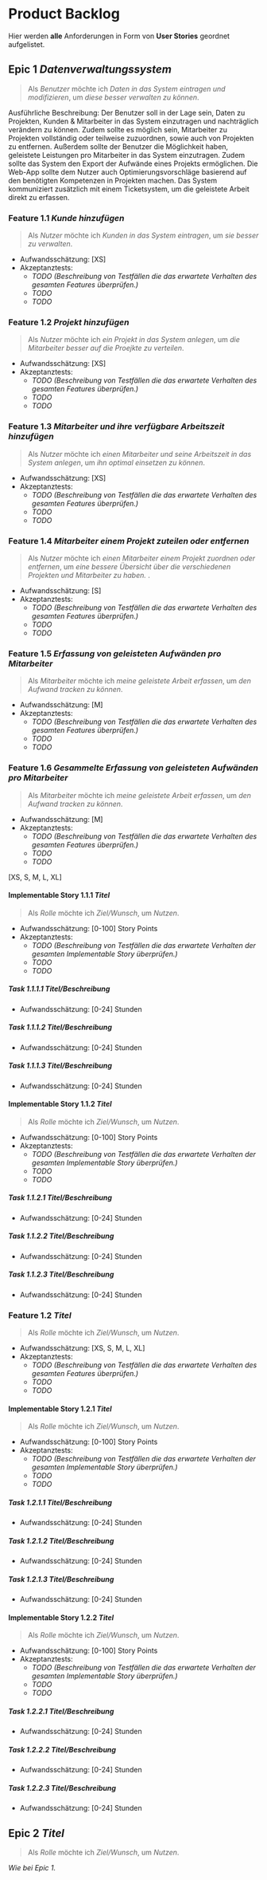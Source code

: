 # Product Backlog

Hier werden **alle** Anforderungen in Form von **User Stories** geordnet aufgelistet.

## Epic 1 *Datenverwaltungssystem*

> Als *Benutzer* möchte ich *Daten in das System eintragen und modifizieren*, um *diese besser verwalten zu können*.

Ausführliche Beschreibung: Der Benutzer soll in der Lage sein, Daten zu Projekten, Kunden & Mitarbeiter in das System einzutragen und nachträglich verändern zu können. Zudem sollte es möglich sein, Mitarbeiter zu Projekten vollständig oder teilweise zuzuordnen, sowie auch von Projekten zu entfernen. Außerdem sollte der Benutzer die Möglichkeit haben, geleistete Leistungen pro Mitarbeiter in das System einzutragen. Zudem sollte das System den Export der Aufwände eines Projekts ermöglichen. Die Web-App sollte dem Nutzer auch Optimierungsvorschläge basierend auf den benötigten Kompetenzen in Projekten machen. Das System kommuniziert zusätzlich mit einem Ticketsystem, um die geleistete Arbeit direkt zu erfassen.

### Feature 1.1 *Kunde hinzufügen*

> Als *Nutzer* möchte ich *Kunden in das System eintragen*, um *sie besser zu verwalten*.

- Aufwandsschätzung: [XS]
- Akzeptanztests:
  - *TODO (Beschreibung von Testfällen die das erwartete Verhalten des gesamten Features überprüfen.)*
  - *TODO*
  - *TODO*

### Feature 1.2 *Projekt hinzufügen*

> Als *Nutzer* möchte ich *ein Projekt in das System anlegen*, um *die Mitarbeiter besser auf die Proejkte zu verteilen*.

- Aufwandsschätzung: [XS]
- Akzeptanztests:
  - *TODO (Beschreibung von Testfällen die das erwartete Verhalten des gesamten Features überprüfen.)*
  - *TODO*
  - *TODO*

### Feature 1.3 *Mitarbeiter und ihre verfügbare Arbeitszeit hinzufügen*

> Als *Nutzer* möchte ich *einen Mitarbeiter und seine Arbeitszeit in das System anlegen*, um *ihn optimal einsetzen zu können*.

- Aufwandsschätzung: [XS]
- Akzeptanztests:
  - *TODO (Beschreibung von Testfällen die das erwartete Verhalten des gesamten Features überprüfen.)*
  - *TODO*
  - *TODO*

### Feature 1.4 *Mitarbeiter einem Projekt zuteilen oder entfernen*

> Als *Nutzer* möchte ich *einen Mitarbeiter einem Projekt zuordnen oder entfernen*, um *eine bessere Übersicht über die verschiedenen Projekten und Mitarbeiter zu haben.* .

- Aufwandsschätzung: [S]
- Akzeptanztests:
  - *TODO (Beschreibung von Testfällen die das erwartete Verhalten des gesamten Features überprüfen.)*
  - *TODO*
  - *TODO*

### Feature 1.5 *Erfassung von geleisteten Aufwänden pro Mitarbeiter*

> Als *Mitarbeiter* möchte ich *meine geleistete Arbeit erfassen*, um *den Aufwand tracken zu können*.

- Aufwandsschätzung: [M]
- Akzeptanztests:
  - *TODO (Beschreibung von Testfällen die das erwartete Verhalten des gesamten Features überprüfen.)*
  - *TODO*
  - *TODO*

### Feature 1.6 *Gesammelte Erfassung von geleisteten Aufwänden pro Mitarbeiter*

> Als *Mitarbeiter* möchte ich *meine geleistete Arbeit erfassen*, um *den Aufwand tracken zu können*.

- Aufwandsschätzung: [M]
- Akzeptanztests:
  - *TODO (Beschreibung von Testfällen die das erwartete Verhalten des gesamten Features überprüfen.)*
  - *TODO*
  - *TODO*









[XS, S, M, L, XL]
#### Implementable Story 1.1.1 *Titel*

> Als *Rolle* möchte ich *Ziel/Wunsch*, um *Nutzen*.

- Aufwandsschätzung: [0-100] Story Points
- Akzeptanztests:
  - *TODO (Beschreibung von Testfällen die das erwartete Verhalten der gesamten Implementable Story überprüfen.)*
  - *TODO*
  - *TODO*

##### Task 1.1.1.1 *Titel/Beschreibung*

- Aufwandsschätzung: [0-24] Stunden

##### Task 1.1.1.2 *Titel/Beschreibung*

- Aufwandsschätzung: [0-24] Stunden

##### Task 1.1.1.3 *Titel/Beschreibung*

- Aufwandsschätzung: [0-24] Stunden

#### Implementable Story 1.1.2 *Titel*

> Als *Rolle* möchte ich *Ziel/Wunsch*, um *Nutzen*.

- Aufwandsschätzung: [0-100] Story Points
- Akzeptanztests:
  - *TODO (Beschreibung von Testfällen die das erwartete Verhalten der gesamten Implementable Story überprüfen.)*
  - *TODO*
  - *TODO*

##### Task 1.1.2.1 *Titel/Beschreibung*

- Aufwandsschätzung: [0-24] Stunden

##### Task 1.1.2.2 *Titel/Beschreibung*

- Aufwandsschätzung: [0-24] Stunden

##### Task 1.1.2.3 *Titel/Beschreibung*

- Aufwandsschätzung: [0-24] Stunden

### Feature 1.2 *Titel*

> Als *Rolle* möchte ich *Ziel/Wunsch*, um *Nutzen*.

- Aufwandsschätzung: [XS, S, M, L, XL]
- Akzeptanztests:
  - *TODO (Beschreibung von Testfällen die das erwartete Verhalten des gesamten Features überprüfen.)*
  - *TODO*
  - *TODO*

#### Implementable Story 1.2.1 *Titel*

> Als *Rolle* möchte ich *Ziel/Wunsch*, um *Nutzen*.

- Aufwandsschätzung: [0-100] Story Points
- Akzeptanztests:
  - *TODO (Beschreibung von Testfällen die das erwartete Verhalten der gesamten Implementable Story überprüfen.)*
  - *TODO*
  - *TODO*

##### Task 1.2.1.1 *Titel/Beschreibung*

- Aufwandsschätzung: [0-24] Stunden

##### Task 1.2.1.2 *Titel/Beschreibung*

- Aufwandsschätzung: [0-24] Stunden

##### Task 1.2.1.3 *Titel/Beschreibung*

- Aufwandsschätzung: [0-24] Stunden

#### Implementable Story 1.2.2 *Titel*

> Als *Rolle* möchte ich *Ziel/Wunsch*, um *Nutzen*.

- Aufwandsschätzung: [0-100] Story Points
- Akzeptanztests:
  - *TODO (Beschreibung von Testfällen die das erwartete Verhalten der gesamten Implementable Story überprüfen.)*
  - *TODO*
  - *TODO*

##### Task 1.2.2.1 *Titel/Beschreibung*

- Aufwandsschätzung: [0-24] Stunden

##### Task 1.2.2.2 *Titel/Beschreibung*

- Aufwandsschätzung: [0-24] Stunden

##### Task 1.2.2.3 *Titel/Beschreibung*

- Aufwandsschätzung: [0-24] Stunden

## Epic 2 *Titel*

> Als *Rolle* möchte ich *Ziel/Wunsch*, um *Nutzen*.

*Wie bei Epic 1.*